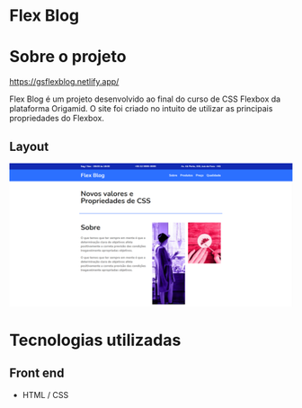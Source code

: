 # Flex Blog

# Sobre o projeto

https://gsflexblog.netlify.app/

Flex Blog é um projeto desenvolvido ao final do curso de CSS Flexbox da plataforma Origamid. O site foi criado no intuito de utilizar as principais propriedades do Flexbox. 
## Layout

![Web](https://github.com/GabrielLSobreira/flexblog/blob/main/img/Flex%20Blog.png)

# Tecnologias utilizadas
## Front end
- HTML / CSS 
